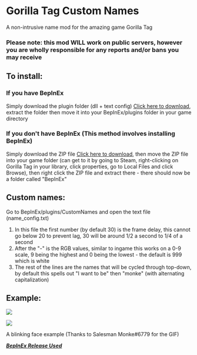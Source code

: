 # Gorilla Tag Custom Names
A non-intrusive name mod for the amazing game Gorilla Tag
### Please note: this mod WILL work on public servers, however you are wholly responsible for any reports and/or bans you may receive

## To install:
### If you have BepInEx
Simply download the plugin folder (dll + text config) [Click here to download](https://github.com/jeydevv/Gorilla-Tag-Custom-Names/releases/download/1.0.1/CustomNames.Plugin.zip), extract the folder then move it into your BepInEx/plugins folder in your game directory
### If you don't have BepInEx (This method involves installing BepInEx)
Simply download the ZIP file [Click here to download](https://github.com/jeydevv/Gorilla-Tag-Custom-Names/releases/download/1.0.1/CustomNames.with.BepInEx.zip), then move the ZIP file into your game folder (can get to it by going to Steam, right-clicking on Gorilla Tag in your library, click properties, go to Local Files and click Browse), then right click the ZIP file and extract there - there should now be a folder called "BepInEx"

## Custom names:
Go to BepInEx/plugins/CustomNames and open the text file (name_config.txt)
1) In this file the first number (by default 30) is the frame delay, this cannot go below 20 to prevent lag, 30 will be around 1/2 a second to 1/4 of a second
2) After the "-" is the RGB values, similar to ingame this works on a 0-9 scale, 9 being the highest and 0 being the lowest - the default is 999 which is white
3) The rest of the lines are the names that will be cycled through top-down, by default this spells out "I want to be" then "monke" (with alternating capitalization)

## Example:
![](https://cdn.discordapp.com/attachments/660972652566937611/814183466908385309/unknown.png)

![](https://media4.giphy.com/media/BF24FNzGg8RFIBCmwy/giphy.gif)

A blinking face example (Thanks to Salesman Monke#6779 for the GIF)

***[BepInEx Release Used](https://github.com/BepInEx/BepInEx/releases)***
